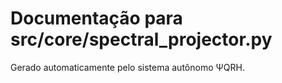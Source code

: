 # Documentação para src/core/spectral_projector.py

Gerado automaticamente pelo sistema autônomo ΨQRH.